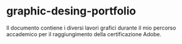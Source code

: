 # graphic-desing-portfolio

Il documento contiene i diversi lavori grafici durante il mio percorso accademico per il raggiungimento della certificazione Adobe.
